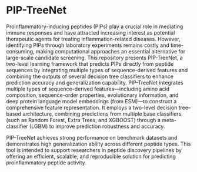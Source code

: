 # PIP-TreeNet
Proinflammatory-inducing peptides (PIPs) play a crucial role in mediating immune responses and have attracted increasing interest as potential therapeutic agents for treating inflammation-related diseases. However, identifying PIPs through laboratory experiments remains costly and time-consuming, making computational approaches an essential alternative for large-scale candidate screening. This repository presents PIP-TreeNet, a two-level learning framework that predicts PIPs directly from peptide sequences by integrating multiple types of sequence-derived features and combining the outputs of several decision tree classifiers to enhance prediction accuracy and generalization capability.
PIP-TreeNet integrates multiple types of sequence-derived features—including amino acid composition, sequence-order properties, evolutionary information, and deep protein language model embeddings (from ESM)—to construct a comprehensive feature representation. It employs a two-level decision tree–based architecture, combining predictions from multiple base classifiers (such as Random Forest, Extra Trees, and XGBOOST) through a meta-classifier (LGBM) to improve prediction robustness and accuracy.

PIP-TreeNet achieves strong performance on benchmark datasets and demonstrates high generalization ability across different peptide types. This tool is intended to support researchers in peptide discovery pipelines by offering an efficient, scalable, and reproducible solution for predicting proinflammatory peptide activity.
